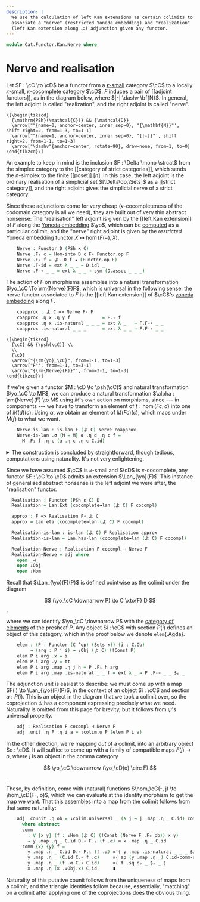 ```yaml
---
description: |
  We use the calculation of left Kan extensions as certain colimits to
  associate a "nerve" (restricted Yoneda embedding) and "realization"
  (left Kan extension along よ) adjunction given any functor.
---
```


<!--
```agda
open import Cat.Instances.Shape.Terminal
open import Cat.Functor.Kan.Pointwise
open import Cat.Diagram.Colimit.Base
open import Cat.Instances.Functor
open import Cat.Functor.Kan.Base
open import Cat.Diagram.Initial
open import Cat.Functor.Adjoint
open import Cat.Functor.Compose
open import Cat.Instances.Comma
open import Cat.Functor.Base
open import Cat.Functor.Hom
open import Cat.Prelude

import Cat.Functor.Reasoning as Func
import Cat.Reasoning
```
-->

```agda
module Cat.Functor.Kan.Nerve where
```

<!--
```agda
private
  variable o κ : Level
open Func
open _=>_
open is-lan
```
-->

# Nerve and realisation

Let $F : \cC \to \cD$ be a functor from a [$\kappa$-small] category
$\cC$ to a locally $\kappa$-small, $\kappa$-[cocomplete] category $\cD$.
$F$ induces a pair of [[adjoint functors]], as in the diagram below,
where $|-| \dashv \bf{N}$. In general, the left adjoint is called
"realization", and the right adjoint is called "nerve".

[$\kappa$-small]: 1Lab.intro.html#universes-and-size-issues
[cocomplete]: Cat.Diagram.Colimit.Base.html#cocompleteness

~~~{.quiver}
\[\begin{tikzcd}
  {\mathrm{PSh}(\mathcal{C})} && {\mathcal{D}}
  \arrow[""{name=0, anchor=center, inner sep=0}, "{\mathbf{N}}"', shift right=2, from=1-3, to=1-1]
  \arrow[""{name=1, anchor=center, inner sep=0}, "{|-|}"', shift right=2, from=1-1, to=1-3]
  \arrow["\dashv"{anchor=center, rotate=90}, draw=none, from=1, to=0]
\end{tikzcd}\]
~~~

An example to keep in mind is the inclusion $F : \Delta \mono \strcat$
from the simplex category to the [[category of strict categories]],
which sends the $n$-simplex to the finite [[poset]] $[n]$. In this case,
the left adjoint is the ordinary realisation of a simplicial set
$[\Delta\op,\Sets]$ as a [[strict category]], and the right adjoint gives
the simplicial nerve of a strict category.

Since these adjunctions come for very cheap ($\kappa$-cocompleteness of
the codomain category is all we need), they are built out of very thin
abstract nonsense: The "realisation" left adjoint is given by the [[left
Kan extension]] of $F$ along the [Yoneda embedding] $\yo$, which can be
[computed] as a particular colimit, and the "nerve" right adjoint is
given by the _restricted_ Yoneda embedding functor $X \mapsto \hom(F(-),
X)$.

[Yoneda embedding]: Cat.Functor.Hom.html
[computed]: Cat.Functor.Kan.Pointwise.html

<!--
```agda
module _
  {o κ} {C : Precategory κ κ} {D : Precategory o κ}
  (F : Functor C D)
  where
    private
      module C = Cat.Reasoning C
      module D = Cat.Reasoning D
      module F = Func F
```
-->

```agda
    Nerve : Functor D (PSh κ C)
    Nerve .F₀ c = Hom-into D c F∘ Functor.op F
    Nerve .F₁ f = よ₁ D f ◂ (Functor.op F)
    Nerve .F-id = ext λ _ _ → D.idl _
    Nerve .F-∘ _ _ = ext λ _ _ → sym (D.assoc _ _ _)
```

The action of $F$ on morphisms assembles into a natural transformation
$\yo_\cC \To \rm{Nerve}(F)F$, which is universal in the following sense:
the nerve functor associated to $F$ is the [[left Kan extension]] of $\cC$'s
[yoneda embedding] along $F$.

```agda
    coapprox : よ C => Nerve F∘ F
    coapprox .η x .η y f            = F.₁ f
    coapprox .η x .is-natural _ _ _ = ext λ _   → F.F-∘ _ _
    coapprox .is-natural _ _ _      = ext λ _ _ → F.F-∘ _ _
```

~~~{.quiver}
\[\begin{tikzcd}
  {\cC} && {\psh(\cC)} \\
  \\
  {\cD}
  \arrow["{\rm{yo}_\cC}", from=1-1, to=1-3]
  \arrow["F"', from=1-1, to=3-1]
  \arrow["{\rm{Nerve}(F)}"', from=3-1, to=1-3]
\end{tikzcd}\]
~~~

If we're given a functor $M : \cD \to \psh(\cC)$ and natural
transformation $\yo_\cC \to MF$, we can produce a natural transformation
$\alpha : \rm{Nerve}(F) \to M$ using $M$'s own action on morphisms,
since --- in components --- we have to transform an element of $f :
\hom(Fc,d)$ into one of $M(d)(c)$. Using $\alpha$, we obtain an element
of $M(Fc)(c)$, which maps under $M(f)$ to what we want.

```agda
    Nerve-is-lan : is-lan F (よ C) Nerve coapprox
    Nerve-is-lan .σ {M = M} α .η d .η c f =
      M .F₁ f .η c (α .η c .η c C.id)
```

<details>
<summary>
The construction is concluded by straightforward, though tedious,
computations using naturality. It's not very enlightening.
</summary>

```agda
    Nerve-is-lan .σ {M = M} α .η d .is-natural x y f = funext λ g →
      M.₁ (g D.∘ F.₁ f) .η y (α .η y .η y C.id)          ≡⟨ M.F-∘ g (F .F₁ f) ηₚ _ $ₚ _ ⟩
      M.₁ g .η y (M .F₁ (F.₁ f) .η y (α .η y .η y C.id)) ≡˘⟨ ap (M.F₁ g .η y) (α .is-natural _ _ _ ηₚ _ $ₚ _) ⟩
      M.₁ g .η y (α .η x .η y ⌜ f C.∘ C.id ⌝)            ≡⟨ ap! C.id-comm ⟩
      M.₁ g .η y (α .η x .η y (C.id C.∘ f))              ≡⟨ ap (M.₁ g .η y) (α .η _ .is-natural _ _ _ $ₚ _) ⟩
      M.₁ g .η y (M.₀ (F.₀ x) .F₁ f (α .η x .η x C.id))  ≡⟨ M.₁ g .is-natural _ _ _ $ₚ _ ⟩
      M.₀ d .F₁ f (M.₁ g .η x (α .η x .η x C.id))        ∎
      where module M = Functor M

    Nerve-is-lan .σ {M = M} α .is-natural x y f = ext λ z g →
      M .F-∘ f g ηₚ _ $ₚ _

    Nerve-is-lan .σ-comm {M = M} {α = α} = ext λ x y f →
      M.₁ (F.₁ f) .η y (α .η y .η y C.id) ≡˘⟨ α .is-natural _ _ _ ηₚ _ $ₚ _ ⟩
      α .η x .η y (f C.∘ C.id)            ≡⟨ ap (α .η x .η y) (C.idr _) ⟩
      α .η x .η y f                       ∎
      where module M = Functor M

    Nerve-is-lan .σ-uniq {M = M} {α = α} {σ' = σ'} p = ext λ x y f →
      M.₁ f .η y (α .η y .η y C.id)          ≡⟨ ap (M.₁ f .η y) (p ηₚ _ ηₚ _ $ₚ _) ⟩
      M.₁ f .η y (σ' .η _ .η y ⌜ F.₁ C.id ⌝) ≡⟨ ap! F.F-id ⟩
      M.₁ f .η y (σ' .η _ .η y D.id)         ≡˘⟨ σ' .is-natural _ _ _ ηₚ _ $ₚ _ ⟩
      σ' .η x .η y (f D.∘ D.id)              ≡⟨ ap (σ' .η x .η y) (D.idr _) ⟩
      σ' .η x .η y f                         ∎
      where module M = Functor M
```
</summary>
</details>

<!--
```agda
module _
  {o κ κ'} {C : Precategory κ κ} {D : Precategory o κ'}
  (F : Functor C D)
  (cocompl : is-cocomplete κ κ D)
  where
```
-->

Since we have assumed $\cC$ is $\kappa$-small and $\cD$ is
$\kappa$-cocomplete, any functor $F : \cC \to \cD$ admits an extension
$\Lan_{\yo}(F)$. This instance of generalised abstract nonsense is the
left adjoint we were after, the "realisation" functor.

```agda
  Realisation : Functor (PSh κ C) D
  Realisation = Lan.Ext (cocomplete→lan (よ C) F cocompl)

  approx : F => Realisation F∘ よ C
  approx = Lan.eta (cocomplete→lan (よ C) F cocompl)

  Realisation-is-lan : is-lan (よ C) F Realisation approx
  Realisation-is-lan = Lan.has-lan (cocomplete→lan (よ C) F cocompl)
```

<!--
```agda
module _
  {o κ} {C : Precategory κ κ} {D : Precategory o κ}
  (F : Functor C D)
  (cocompl : is-cocomplete κ κ D)
  where

  private
    module C = Cat.Reasoning C
    module D = Cat.Reasoning D
    module F = Func F

    module ↓colim c' =
      comma-colimits→lan.↓colim (よ C) F (λ c'' → cocompl (F F∘ Dom (よ C) (!Const c''))) c'
```
-->

```agda
  Realisation⊣Nerve : Realisation F cocompl ⊣ Nerve F
  Realisation⊣Nerve = adj where
    open _⊣_
    open ↓Obj
    open ↓Hom
```

Recall that $\Lan_{\yo}(F)(P)$ is defined pointwise as the colimit under
the diagram

$$
(\yo_\cC \downarrow P) \to C \xto{F} D
$$,

where we can identify $\yo_\cC \downarrow P$ with the [category of
elements] of the presheaf $P$. Any object $i : \cC$ with
section $P(i)$ defines an object of this category, which in the proof
below we denote `elem`{.Agda}.

[category of elements]: Cat.Instances.Elements.html

```agda
    elem : (P : Functor (C ^op) (Sets κ)) (i : C.Ob)
         → (arg : P ʻ i) → ↓Obj (よ C) (!Const P)
    elem P i arg .x = i
    elem P i arg .y = tt
    elem P i arg .map .η j h = P .F₁ h arg
    elem P i arg .map .is-natural _ _ f = ext λ _ → P .F-∘ _ _ $ₚ _
```

The adjunction unit is easiest to describe: we must come up with a map
$F(i) \to \Lan_{\yo}(F)(P)$, in the context of an object $i : \cC$ and
section $a : P(i)$. This is an object in the diagram that we took a
colimit over, so the coprojection $\psi$ has a component expressing
precisely what we need. Naturality is omitted from this page for
brevity, but it follows from $\psi$'s universal property.

```agda
    adj : Realisation F cocompl ⊣ Nerve F
    adj .unit .η P .η i a = ↓colim.ψ P (elem P i a)
```

In the other direction, we're mapping _out_ of a colimit, into an
arbitrary object $o : \cD$. It will suffice to come up with a family of
compatible maps $F(j) \to o$, where $j$ is an object in the comma
category

$$
\yo_\cC \downarrow (\yo_\cD(o) \circ F)
$$.

These, by definition, come with (natural) functions $\hom_\cC(-, j) \to
\hom_\cD(F-, o)$, which we can evaluate at the identity morphism to get
the map we want. That this assembles into a map from the colimit follows
from that same naturality:

```agda
    adj .counit .η ob = ↓colim.universal _ (λ j → j .map .η _ C.id) comm
      where abstract
      comm
        : ∀ {x y} (f : ↓Hom (よ C) (!Const (Nerve F .F₀ ob)) x y)
        → y .map .η _ C.id D.∘ F.₁ (f .α) ≡ x .map .η _ C.id
      comm {x} {y} f =
        y .map .η _ C.id D.∘ F.₁ (f .α) ≡˘⟨ y .map .is-natural _ _ _ $ₚ _ ⟩
        y .map .η _ (C.id C.∘ f .α)     ≡⟨ ap (y .map .η _) C.id-comm-sym ⟩
        y .map .η _ (f .α C.∘ C.id)     ≡⟨ f .sq ηₚ _ $ₚ _ ⟩
        x .map .η (x .↓Obj.x) C.id      ∎
```

Naturality of this putative counit follows from the uniqueness of maps
from a colimit, and the triangle identities follow because, essentially,
"matching" on a colimit after applying one of the coprojections does the
obvious thing.

<!--
This proof is hateful.

```agda
    adj .unit .η P .is-natural x y f =
      funext λ _ → sym $ ↓colim.commutes P $ ↓hom (ext λ _ _ → P .F-∘ _ _ $ₚ _)
    adj .unit .is-natural x y f = ext λ i arg → sym $
        ↓colim.factors _ {j = elem x i arg} _ _
      ∙ ap (↓colim.ψ _) (↓Obj-path _ _ refl refl
          (ext λ _ _ → f .is-natural _ _ _ $ₚ _))

    adj .counit .is-natural x y f = ↓colim.unique₂ _ _
      (λ {x'} {y'} f →
        D.pullr (sym (y' .map .is-natural _ _ _ $ₚ _)
                  ∙ ap (y' .map .η _) C.id-comm-sym)
        ∙ ap (_ D.∘_) (f .sq ηₚ _ $ₚ C.id))
      (λ j →
        D.pullr (↓colim.factors _ _ _)
        ∙ ↓colim.factors _ _ _)
      (λ j → D.pullr (↓colim.factors _ _ _))

    adj .zig {A} = ↓colim.unique₂ A _ (λ f → ↓colim.commutes _ f)
      (λ j →
          D.pullr (↓colim.factors _ _ _)
        ∙ ↓colim.factors _ _ _
        ∙ ap (↓colim.ψ _)
            (↓Obj-path _ _ refl refl
              (ext λ _ _ →
                  sym (j .map .is-natural _ _ _ $ₚ _)
                ∙ ap (j .map .η _) (C.idl _))))
      (λ j → D.idl _)
    adj .zag {d} = ext λ c f →
      ↓colim.factors (Nerve F .F₀ d) {j = elem _ c f} _ _
      ∙ F.elimr refl
```
-->
